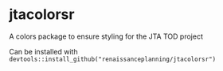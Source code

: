 # jtacolorsr
A colors package to ensure styling for the JTA TOD project

Can be installed with `devtools::install_github("renaissanceplanning/jtacolorsr")`
